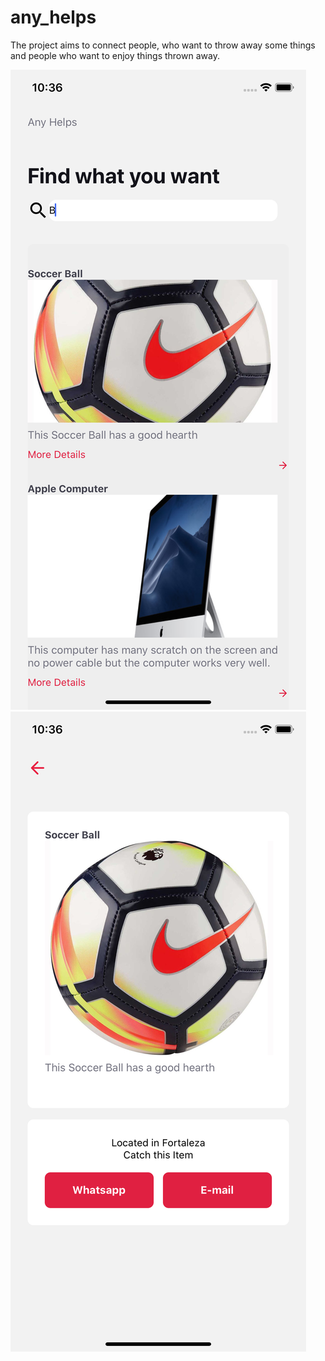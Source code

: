 # any_helps
The project aims to connect people, who want to throw away some things and people who want to enjoy things thrown away.

![first_view](https://github.com/levymtmr/any_helps/blob/master/mobile/project_img/first_view.png)  
![detail_view](https://github.com/levymtmr/any_helps/blob/master/mobile/project_img/detail_view.png) 
